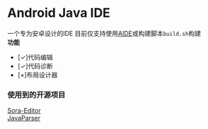 # Android Java IDE
一个专为安卓设计的IDE
目前仅支持使用[AIDE](https://android-ide.com)或构建脚本`build.sh`构建  
**功能**
- [✓]代码编辑
- [✓]代码诊断
- [×]布局设计器  
### **使用到的开源项目**  
[Sora-Editor](https://github.com/Rosemoe/sora-editor/)  
[JavaParser](https://github.com/javaparser/javaparser)  